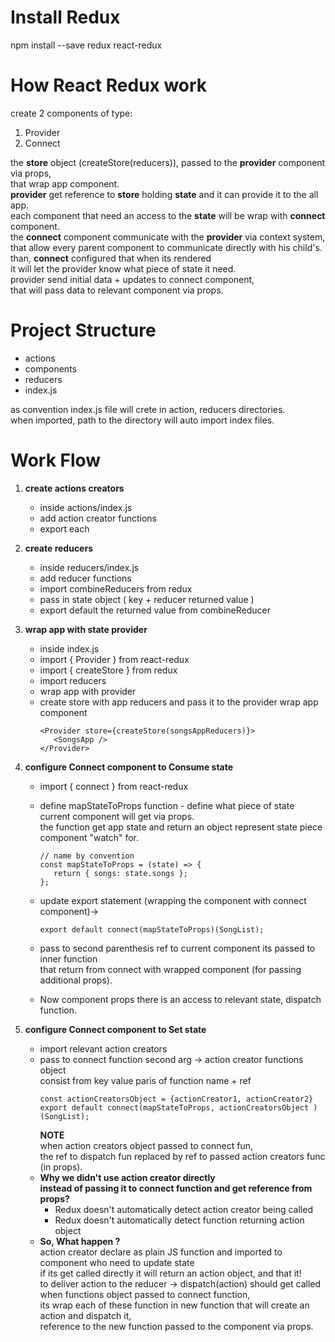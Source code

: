 # Install Redux

npm install --save redux react-redux

# How React Redux work

create 2 components of type:

1. Provider
2. Connect

the **store** object (createStore(reducers)), passed to the **provider** component via props,  
that wrap app component.  
**provider** get reference to **store** holding **state** and it can provide it to the all app.  
each component that need an access to the **state** will be wrap with **connect** component.  
the **connect** component communicate with the **provider** via context system,  
that allow every parent component to communicate directly with his child's.  
than, **connect** configured that when its rendered  
it will let the provider know what piece of state it need.  
provider send initial data + updates to connect component,  
that will pass data to relevant component via props.

# Project Structure

-  actions
-  components
-  reducers
-  index.js

as convention index.js file will crete in action, reducers directories.  
when imported, path to the directory will auto import index files.

# Work Flow

1. **create actions creators**
   -  inside actions/index.js
   -  add action creator functions
   -  export each
2. **create reducers**
   -  inside reducers/index.js
   -  add reducer functions
   -  import combineReducers from redux
   -  pass in state object ( key + reducer returned value )
   -  export default the returned value from combineReducer
3. **wrap app with state provider**

   -  inside index.js
   -  import { Provider } from react-redux
   -  import { createStore } from redux
   -  import reducers
   -  wrap app with provider
   -  create store with app reducers and pass it to the provider wrap app component
      ```
      <Provider store={createStore(songsAppReducers)}>
         <SongsApp />
      </Provider>
      ```

4. **configure Connect component to Consume state**

   -  import { connect } from react-redux
   -  define mapStateToProps function - define what piece of state current component will get via props.  
      the function get app state and return an object represent state piece component "watch" for.

      ```
      // name by convention
      const mapStateToProps = (state) => {
         return { songs: state.songs };
      };
      ```

   -  update export statement (wrapping the component with connect component)->
      ```
      export default connect(mapStateToProps)(SongList);
      ```
   -  pass to second parenthesis ref to current component its passed to inner function  
      that return from connect with wrapped component (for passing additional props).
   -  Now component props there is an access to relevant state, dispatch function.

5. **configure Connect component to Set state**

   -  import relevant action creators
   -  pass to connect function second arg -> action creator functions object  
      consist from key value paris of function name + ref
      ```
      const actionCreatorsObject = {actionCreator1, actionCreator2}
      export default connect(mapStateToProps, actionCreatorsObject )(SongList);
      ```
      **NOTE**  
      when action creators object passed to connect fun,  
      the ref to dispatch fun replaced by ref to passed action creators func (in props).
   -  **Why we didn't use action creator directly**  
       **instead of passing it to connect function and get reference from props?**
      -  Redux doesn't automatically detect action creator being called
      -  Redux doesn't automatically detect function returning action object
   -  **So, What happen ?**  
       action creator declare as plain JS function and imported to component who need to update state  
       if its get called directly it will return an action object, and that it!  
       to deliver action to the reducer -> dispatch(action) should get called  
      when functions object passed to connect function,  
      its wrap each of these function
      in new function that will create an action and dispatch it,  
       reference to the new function passed to the component via props.
